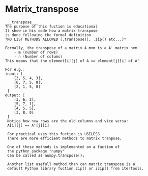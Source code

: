 # Matrix_transpose
    ___transpose___
    The purpose of this fuction is educational
    It show in his code how a matrix transpose
    is done following the formal definition
    *NO LIST METHODS ALLOWED (.transpose(), .zip() etc...)*
    
    Formally, the transpose of a matrix A mxn is a A' matrix nxm
        - m (number of rows)
        - n (Number of colums)
    This means that the element[i][j] of A == element[j][i] of A'
    
    For e.g.:
    input: [
        [3, 5, 4, 3], 
        [6, 7, 5, 8], 
        [2, 1, 5, 0]
     ] 
    output: [
        [3, 6, 2],
        [5, 7, 1],
        [4, 5, 5],
        [3, 8, 0]
     ]
     Notice how new rows are the old columns and vice versa:
     A[i][j] == A'[j][i]
     
     For practical uses this fuction is USELESS
     There are more efficient methods to matrix tranpose.
     
     One of these methods is implemented on a fuction of
     the python package "numpy"
     Can be called as numpy.transpose();
     
     Another list usefull method than can matrix transpose is a
     default Python library fuction zip() or izip() from itertools.
